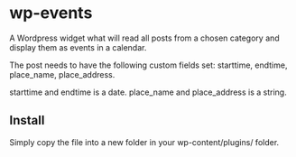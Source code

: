 # wp-events

A Wordpress widget what will read all posts from a chosen category and display them as events in a
calendar.

The post needs to have the following custom fields set:
starttime, endtime, place_name, place_address.

starttime and endtime is a date.
place_name and place_address is a string.

## Install
Simply copy the file into a new folder in your wp-content/plugins/ folder.
